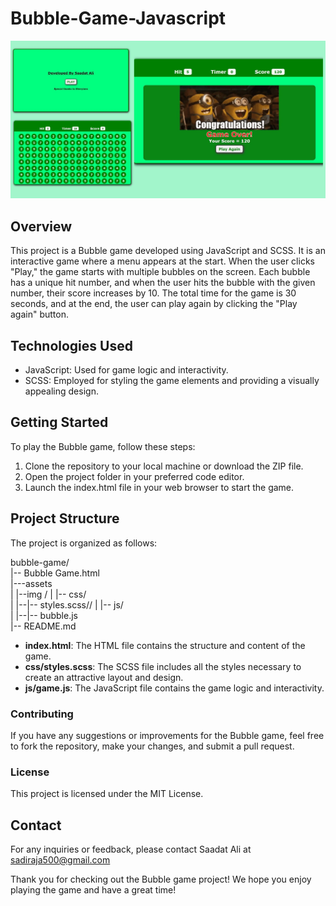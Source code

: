 # Bubble-Game-Javascript

![Bubble Game](assets/img/Thumnail.jpg)

## Overview

This project is a Bubble game developed using JavaScript and SCSS. It is an interactive game where a menu appears at the start. When the user clicks "Play," the game starts with multiple bubbles on the screen. Each bubble has a unique hit number, and when the user hits the bubble with the given number, their score increases by 10. The total time for the game is 30 seconds, and at the end, the user can play again by clicking the "Play again" button.

## Technologies Used

- JavaScript: Used for game logic and interactivity.
- SCSS: Employed for styling the game elements and providing a visually appealing design.

## Getting Started

To play the Bubble game, follow these steps:

1. Clone the repository to your local machine or download the ZIP file.
2. Open the project folder in your preferred code editor.
3. Launch the index.html file in your web browser to start the game.

## Project Structure

The project is organized as follows:

bubble-game/  
|-- Bubble Game.html  
|---assets  
| |--img / 
| |-- css/  
| |--|-- styles.scss//
| |-- js/  
| |--|-- bubble.js  
|-- README.md  
  
- **index.html**: The HTML file contains the structure and content of the game.
- **css/styles.scss**: The SCSS file includes all the styles necessary to create an attractive layout and design.
- **js/game.js**: The JavaScript file contains the game logic and interactivity.

### Contributing

If you have any suggestions or improvements for the Bubble game, feel free to fork the repository, make your changes, and submit a pull request.

### License

This project is licensed under the MIT License.

## Contact

For any inquiries or feedback, please contact Saadat Ali at sadiraja500@gmail.com

Thank you for checking out the Bubble game project! We hope you enjoy playing the game and have a great time!
